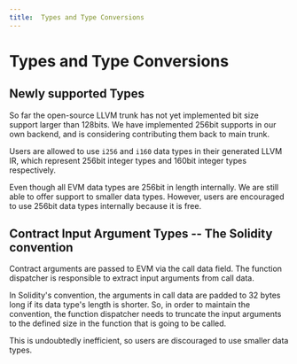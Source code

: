 ```yaml
---
title:  Types and Type Conversions
---
```


# Types and Type Conversions

## Newly supported Types
So far the open-source LLVM trunk has not yet implemented bit size support larger than 128bits. We have implemented 256bit supports in our own backend, and is considering contributing them back to main trunk.

Users are allowed to use `i256` and `i160` data types in their generated LLVM IR, which represent 256bit integer types and 160bit integer types respectively.

Even though all EVM data types are 256bit in length internally. We are still able to offer support to smaller data types. However, users are encouraged to use 256bit data types internally because it is free.

## Contract Input Argument Types -- The Solidity convention 

Contract arguments are passed to EVM via the call data field. The function dispatcher is responsible to extract input arguments from call data. 

In Solidity's convention, the arguments in call data are padded to 32 bytes long if its data type's length is shorter. So, in order to maintain the convention, the function dispatcher needs to truncate the input arguments to the defined size in the function that is going to be called.

This is undoubtedly inefficient, so users are discouraged to use smaller data types. 